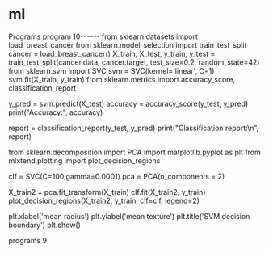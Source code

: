 # ml
Programs
program 10------
from sklearn.datasets import load_breast_cancer
from sklearn.model_selection import train_test_split
cancer = load_breast_cancer()
X_train, X_test, y_train, y_test = train_test_split(cancer.data, cancer.target, test_size=0.2, random_state=42)
from sklearn.svm import SVC
svm = SVC(kernel='linear', C=1)
svm.fit(X_train, y_train)
from sklearn.metrics import accuracy_score, classification_report

y_pred = svm.predict(X_test)
accuracy = accuracy_score(y_test, y_pred)
print("Accuracy:", accuracy)

report = classification_report(y_test, y_pred)
print("Classification report:\n", report)

from sklearn.decomposition import PCA
import matplotlib.pyplot as plt
from mlxtend.plotting import plot_decision_regions


clf = SVC(C=100,gamma=0.0001)
pca = PCA(n_components = 2)

X_train2 = pca.fit_transform(X_train)
clf.fit(X_train2, y_train)
plot_decision_regions(X_train2, y_train, clf=clf, legend=2)

plt.xlabel('mean radius')
plt.ylabel('mean texture')
plt.title('SVM decision boundary')
plt.show()




programs 9



